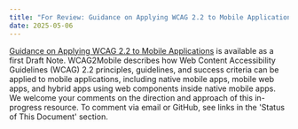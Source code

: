 ```yaml
---
title: "For Review: Guidance on Applying WCAG 2.2 to Mobile Applications (WCAG2Mobile) — First Draft Note"
date: 2025-05-06
---
```


[Guidance on Applying WCAG 2.2 to Mobile Applications](https://www.w3.org/TR/wcag2mobile-22/) is available as a first Draft Note. WCAG2Mobile describes how Web Content Accessibility Guidelines (WCAG) 2.2 principles, guidelines, and success criteria can be applied to mobile applications, including native mobile apps, mobile web apps, and hybrid apps using web components inside native mobile apps. We welcome your comments on the direction and approach of this in-progress resource. To comment via email or GitHub, see links in the 'Status of This Document' section.
